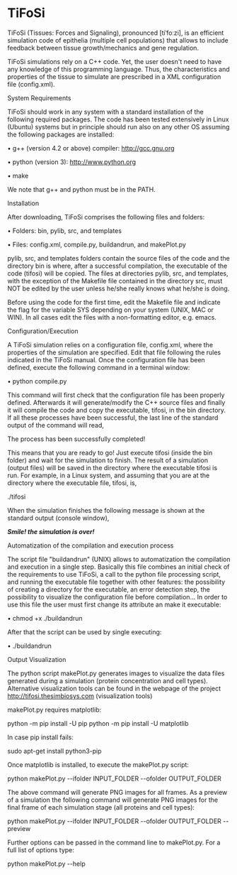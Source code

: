 # TiFoSi
TiFoSi (Tissues: Forces and Signaling), pronounced [tiˈfoːzi], is an efficient simulation code of epithelia (multiple cell populations) that allows to include feedback between tissue growth/mechanics and gene regulation.

TiFoSi simulations rely on a C++ code. Yet, the user doesn't need to have any knowledge of this programming language. Thus, the characteristics and properties of the tissue to simulate are prescribed in a XML configuration file (config.xml).

System Requirements

TiFoSi should work in any system with a standard installation of the following required packages. The code has been tested extensively in Linux (Ubuntu) systems but in principle should run also on any other OS assuming the following packages are installed:

• g++ (version 4.2 or above) compiler: http://gcc.gnu.org

• python (version 3): http://www.python.org

• make

We note that g++ and python must be in the PATH.

Installation

After downloading, TiFoSi comprises the following files and folders:

• Folders: bin, pylib, src, and templates

• Files: config.xml, compile.py, buildandrun, and makePlot.py

pylib, src, and templates folders contain the source files of the code and the directory bin is where, after a successful compilation, the executable of the code (tifosi) will be copied. The files at directories pylib, src, and templates, with the exception of the Makefile file contained in the directory src, must NOT be edited by the user unless he/she really knows what he/she is doing.

Before using the code for the first time, edit the Makefile file and indicate the flag for the variable SYS depending on your system (UNIX, MAC or WIN). In all cases edit the files with a non-formatting editor, e.g. emacs.

Configuration/Execution

A TiFoSi simulation relies on a configuration file, config.xml, where the properties of the simulation are specified. Edit that file following the rules indicated in the TiFoSi manual. Once the configuration file has been defined, execute the following command in a terminal window:

• python compile.py

This command will first check that the configuration file has been properly defined. Afterwards it will generate/modify the C++ source files and finally it will compile the code and copy the executable, tifosi, in the bin directory. If all these processes have been successful, the last line of the standard output of the command will read,

The process has been successfully completed!

This means that you are ready to go! Just execute tifosi (inside the bin folder) and wait for the simulation to finish. The result of a simulation (output files) will be saved in the directory where the executable tifosi is run. For example, in a Linux system, and assuming that you are at the directory where the executable file, tifosi, is,

./tifosi

When the simulation finishes the following message is shown at the standard output (console window),

***********************Smile! the simulation is over!***********************

Automatization of the compilation and execution process

The script file "buildandrun" (UNIX) allows to automatization the compilation and execution in a single step. Basically this file combines an initial check of the requirements to use TiFoSi, a call to the python file processing script, and running the executable file together with other features: the possibility of creating a directory for the executable, an error detection step, the possibility to visualize the configuration file before compilation...
In order to use this file the user must first change its attribute an make it executable:

• chmod +x ./buildandrun


After that the script can be used by single executing:

• ./buildandrun


Output Visualization

The python script makePlot.py generates images to visualize the data files generated during a simulation (protein concentration and cell types). Alternative visualization tools can be found in the webpage of the project http://tifosi.thesimbiosys.com (visualization tools)

makePlot.py requires matplotlib:

python -m pip install -U pip
python -m pip install -U matplotlib

In case pip install fails:

sudo apt-get install python3-pip

Once matplotlib is installed, to execute the makePlot.py script:

python makePlot.py --ifolder INPUT_FOLDER --ofolder OUTPUT_FOLDER

The above command will generate PNG images for all frames. As a preview of a simulation the following command will generate PNG images for the final frame of each simulation stage (all proteins and cell types):

python makePlot.py --ifolder INPUT_FOLDER --ofolder OUTPUT_FOLDER --preview

Further options can be passed in the command line to makePlot.py. For a full list of options type:

python makePlot.py --help


